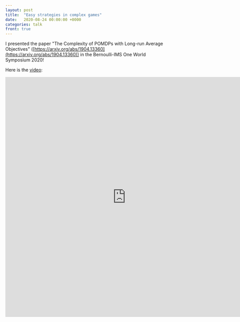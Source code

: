 ```yaml
---
layout: post
title:  "Easy strategies in complex games"
date:   2020-08-24 00:00:00 +0000
categories: talk
front: true
---
```

I presented the paper "The Complexity of POMDPs with Long-run Average Objectives" ([https://arxiv.org/abs/1904.13360](https://arxiv.org/abs/1904.13360)) in the Bernoulli-IMS One World Symposium 2020!

Here is the [video](https://www.youtube.com/watch?v=5n9KdntRj6I):
<iframe width="750" height="750" src="https://www.youtube.com/embed/5n9KdntRj6I" frameborder="0" allow="accelerometer; autoplay; clipboard-write; encrypted-media; gyroscope; picture-in-picture" allowfullscreen>
</iframe>


